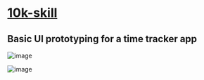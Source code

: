 # [10k-skill](https://github.com/UniBreakfast/10k-skill)

## Basic UI prototyping for a time tracker app

![image](https://github.com/user-attachments/assets/7b1441f2-8e24-4c9d-b5cb-55d17b734a90)

![image](https://github.com/user-attachments/assets/e87abada-1a9c-4671-badf-fcd55a3e422e)
